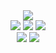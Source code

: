 <div align="center">
  <img src="https://capsule-render.vercel.app/api?type=waving&color=auto&height=200&section=header&text=PAJJI&fontAlign=90&fontSize=90" /><br>
	<img src="https://img.shields.io/badge/Java-007396?style=flat&logo=Java&logoColor=white" />
	<img src="https://img.shields.io/badge/HTML5-E34F26?style=flat&logo=HTML5&logoColor=white" />
	<img src="https://img.shields.io/badge/CSS3-1572B6?style=flat&logo=CSS3&logoColor=white" /><br>
  <img src="https://github-readme-stats.vercel.app/api/top-langs/?username=pajji&layout=compact">
  <img src="https://github-readme-stats.vercel.app/api?username=pajji&show_icons=true">
</div>
